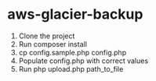# aws-glacier-backup

1) Clone the project
2) Run composer install
3) cp config.sample.php config.php
4) Populate config.php with correct values
5) Run php upload.php path_to_file
